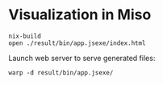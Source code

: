 # Visualization in Miso

```
nix-build
open ./result/bin/app.jsexe/index.html
```

Launch web server to serve generated files:

```
warp -d result/bin/app.jsexe/
```
